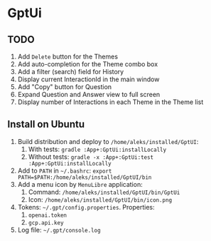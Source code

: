 # GptUi

## TODO

1. Add `Delete` button for the Themes
2. Add auto-completion for the Theme combo box
3. Add a filter (search) field for History
4. Display current InteractionId in the main window
5. Add "Copy" button for Question
6. Expand Question and Answer view to full screen
7. Display number of Interactions in each Theme in the Theme list

## Install on Ubuntu

1. Build distribution and deploy to `/home/aleks/installed/GptUI`: 
   1. With tests: `gradle :App+:GptUi:installLocally`
   2. Without tests: `gradle -x :App+:GptUi:test :App+:GptUi:installLocally`
2. Add to `PATH` in `~/.bashrc`: `export PATH=$PATH:/home/aleks/installed/GptUI/bin`
3. Add a menu icon by `MenuLibre` application:
    1. Command: `/home/aleks/installed/GptUI/bin/GptUi`
    2. Icon: `/home/aleks/installed/GptUI/bin/icon.png`
4. Tokens: `~/.gpt/config.properties`. Properties:
    1. `openai.token`
    2. `gcp.api.key`
5. Log file: `~/.gpt/console.log`
